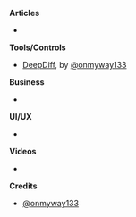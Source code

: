 **Articles**

* 

**Tools/Controls**

* [DeepDiff](https://github.com/onmyway133/DeepDiff), by [@onmyway133](https://github.com/onmyway133)

**Business**

* 

**UI/UX**

* 

**Videos**

* 

**Credits**

* [@onmyway133](https://github.com/onmyway133)

